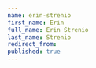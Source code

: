 ```yaml
---
name: erin-strenio
first_name: Erin
full_name: Erin Strenio
last_name: Strenio
redirect_from:
published: true
---
```

